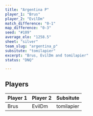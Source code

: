 ```yaml
---
title: "Argentina P"
player_1: "Brus"
player_2: "EvilDm"
match_difference: "0-1"
map_difference: "0-3"
seed: "#109"
average_elo: "1258.5"
sheet: "silver"
team_slug: "argentina_p"
subsitute: "tomilapier"
excerpt: "Brus, EvilDm and tomilapier"
status: "DNQ"

---
```

## Players

| Player 1 | Player 2 | Subsitute |
| -- | -- | -- |
| Brus | EvilDm | tomilapier |
